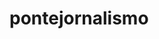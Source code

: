 
<!-- README.md is generated from README.Rmd. Please edit that file -->

# pontejornalismo

<!-- badges: start -->

<!-- badges: end -->
